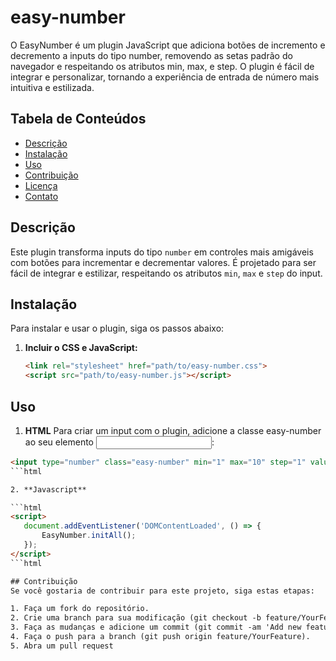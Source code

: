 # easy-number
O EasyNumber é um plugin JavaScript que adiciona botões de incremento e decremento a inputs do tipo number, removendo as setas padrão do navegador e respeitando os atributos min, max, e step. O plugin é fácil de integrar e personalizar, tornando a experiência de entrada de número mais intuitiva e estilizada.

## Tabela de Conteúdos

- [Descrição](#descrição)
- [Instalação](#instalação)
- [Uso](#uso)
- [Contribuição](#contribuição)
- [Licença](#licença)
- [Contato](#contato)

## Descrição

Este plugin transforma inputs do tipo `number` em controles mais amigáveis com botões para incrementar e decrementar valores. É projetado para ser fácil de integrar e estilizar, respeitando os atributos `min`, `max` e `step` do input.

## Instalação

Para instalar e usar o plugin, siga os passos abaixo:

1. **Incluir o CSS e JavaScript:**

   ```html
   <link rel="stylesheet" href="path/to/easy-number.css">
   <script src="path/to/easy-number.js"></script>

## Uso

1. **HTML**
Para criar um input com o plugin, adicione a classe easy-number ao seu elemento <input>:

```html
<input type="number" class="easy-number" min="1" max="10" step="1" value="5">
```html

2. **Javascript**

```html
<script>
   document.addEventListener('DOMContentLoaded', () => {
       EasyNumber.initAll();
   });
</script>
```html

## Contribuição
Se você gostaria de contribuir para este projeto, siga estas etapas:

1. Faça um fork do repositório.
2. Crie uma branch para sua modificação (git checkout -b feature/YourFeature).
3. Faça as mudanças e adicione um commit (git commit -am 'Add new feature').
4. Faça o push para a branch (git push origin feature/YourFeature).
5. Abra um pull request

